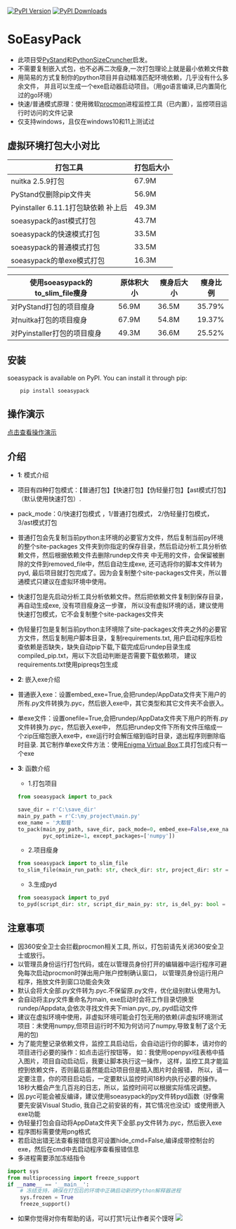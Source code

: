 [![PyPI Version](https://img.shields.io/pypi/v/soeasypack)](https://pypi.org/project/soeasypack)
[![PyPI Downloads](https://static.pepy.tech/badge/soeasypack)](https://pepy.tech/projects/soeasypack)
# SoEasyPack
- 此项目受[PyStand](https://github.com/skywind3000/PyStand "PyStand")和[PythonSizeCruncher](https://github.com/mengdeer589/PythonSizeCruncher "PythonSizeCruncher")启发。
- 不需要复制嵌入式包，也不必再二次瘦身,一次打包理论上就是最小依赖文件数
- 用简易的方式复制你的python项目并自动精准匹配环境依赖，几乎没有什么多余文件，
  并且可以生成一个exe启动器启动项目。（用go语言编译,已内置简化过的go环境）
- 快速/普通模式原理：使用微软[procmon](https://learn.microsoft.com/en-us/sysinternals/downloads/procmon "procmon")进程监控工具（已内置），监控项目运行时访问的文件记录
- 仅支持windows，且仅在windows10和11上测试过
## 虚拟环境打包大小对比
| 打包工具                        | 打包后大小 |
|-----------------------------|-------|
| nuitka 2.5.9打包              | 67.9M |
| PyStand仅删除pip文件夹            | 56.9M |
| Pyinstaller 6.11.1打包缺依赖 补上后 | 49.3M |
| soeasypack的ast模式打包          | 43.7M |
| soeasypack的快速模式打包           | 33.5M |
| soeasypack的普通模式打包           | 33.5M |
| soeasypack的单exe模式打包         | 16.3M |

| 使用soeasypack的to_slim_file瘦身  | 原体积大小 | 瘦身后大小    | 瘦身比例   |
|---------------------------------|-------|------------|--------|
| 对PyStand打包的项目瘦身            | 56.9M | 36.5M      | 35.79% |
| 对nuitka打包的项目瘦身             | 67.9M | 54.8M      | 19.37% |
| 对Pyinstaller打包的项目瘦身        | 49.3M | 36.6M      | 25.52% |

## 安装

soeasypack is available on PyPI. You can install it through pip:


```shell
    pip install soeasypack
```
## 操作演示
   [点击查看操作演示](https://b23.tv/2UH6YO3 "操作演示") 
## 介绍

- **1**: 模式介绍
- 项目有四种打包模式：【普通打包】【快速打包】【伪轻量打包】【ast模式打包】（默认使用快速打包）.
- pack_mode：0/快速打包模式 ，1/普通打包模式， 2/伪轻量打包模式， 3/ast模式打包

- 普通打包会先复制当前python主环境的必要官方文件，然后复制当前py环境的整个site-packages
文件夹到你指定的保存目录，然后启动分析工具分析依赖文件，然后根据依赖文件去删除rundep文件夹
中无用的文件，会保留被删除的文件到removed_file中，然后自动生成exe, 还可选将你的脚本文件转为pyd,
最后项目就打包完成了。因为会复制整个site-packages文件夹，所以普通模式只建议在虚拟环境中使用。
       
- 快速打包是先启动分析工具分析依赖文件。然后把依赖文件复制到保存目录，再自动生成exe, 没有项目瘦身这一步骤，
所以没有虚拟环境的话，建议使用快速打包模式，它不会复制整个site-packages文件夹

- 伪轻量打包是复制当前python主环境除了site-packages文件夹之外的必要官方文件，然后复制用户脚本目录，复制requirements.txt,
用户启动程序后检查依赖是否缺失，缺失自动pip下载,下载完成后rundep目录生成compiled_pip.txt，用以下次启动判断是否需要下载依赖项，
建议requirements.txt使用pipreqs包生成

- **2**: 嵌入exe介绍
- 普通嵌入exe：设置embed_exe=True,会把rundep/AppData文件夹下用户的所有.py文件转换为.pyc，然后嵌入exe中，其它类型和其它文件夹不会嵌入。
- 单exe文件：设置onefile=True,会把rundep/AppData文件夹下用户的所有.py文件转换为.pyc，然后嵌入exe中，
然后把rundep文件下所有文件压缩成一个zip压缩包嵌入exe中，exe运行时会解压缩到临时目录，退出程序则删除临时目录.
其它制作单exe文件方法：使用[Enigma Virtual Box](https://www.enigmaprotector.com/cn/downloads.html)工具打包成只有一个exe  
- **3**: 函数介绍
    - 1.打包项目
    ```python
    from soeasypack import to_pack
    
    save_dir = r'C:\save_dir'
    main_py_path = r'C:\my_project\main.py' 
    exe_name = '大都督'
    to_pack(main_py_path, save_dir, pack_mode=0, embed_exe=False,exe_name=exe_name, 
            pyc_optimize=1, except_packages=['numpy']) 
    ```
    - 2.项目瘦身
    ```python
    from soeasypack import to_slim_file
    to_slim_file(main_run_path: str, check_dir: str, project_dir: str = None, monitoring_time=20)
    ```
    - 3.生成pyd
    ```python
    from soeasypack import to_pyd
    to_pyd(script_dir: str, script_dir_main_py: str, is_del_py: bool = False)
    ```
## 注意事项
- 因360安全卫士会拦截procmon相关工具, 所以，打包前请先关闭360安全卫士或放行。
- 以管理员身份运行打包代码，或在以管理员身份打开的编辑器中运行程序可避免每次启动procmon时弹出用户账户控制确认窗口，
以管理员身份运行用户程序，拖放文件到窗口功能会失效
- 默认会将大全部.py文件转为.pyc.不保留原.py文件，优化级别默认使用为1。
- 会自动将主py文件重命名为main, exe启动时会将工作目录切换至rundep/Appdata,会依次寻找文件夹下mian.pyc,.py,.pyd启动文件
- 建议在虚拟环境中使用，非虚拟环境可能会打包无用的依赖(非虚拟环境测试项目：未使用numpy,但项目运行时不知为何访问了numpy,导致复制了这个无用的包)
- 为了能完整记录依赖文件，监控工具启动后，会自动运行你的脚本，请对你的项目进行必要的操作：如点击运行按钮等，
  如：我使用openpyxl往表格中插入图片，项目自动启动后，我要让脚本执行这一操作，
  这样，监控工具才能监控到依赖文件，否则最后虽然能启动项目但是插入图片时会报错，
  所以，请一定要注意，你的项目启动后，一定要默认监控时间18秒内执行必要的操作。
  18秒大概会产生几百兆的日志，所以，监控时间可以根据实际情况调整。
- 因.pyc可能会被反编译，建议使用soeasypack的py文件转pyd函数（好像需要先安装Visual Studio, 我自己之前安装的有，其它情况也没试）或使用嵌入exe功能
- 伪轻量打包会自动将AppData文件夹下全部.py文件转为.pyc，然后嵌入exe
- 程序图标需要使用png格式
- 若启动出错无法查看报错信息可设置hide_cmd=False,编译成带控制台的exe，然后在cmd中去启动程序查看报错信息
- 多进程需要添加冻结指令
```python
import sys
from multiprocessing import freeze_support
if __name__ == '__main__':
    # 冻结支持，确保在打包后的环境中正确启动新的Python解释器进程
    sys.frozen = True
    freeze_support()
```


- 如果你觉得对你有帮助的话，可以打赏1元让作者买个馍呀
![](https://github.com/XMQSVIP/MyImage/blob/main/wx_zsm.jpg?raw=true)

